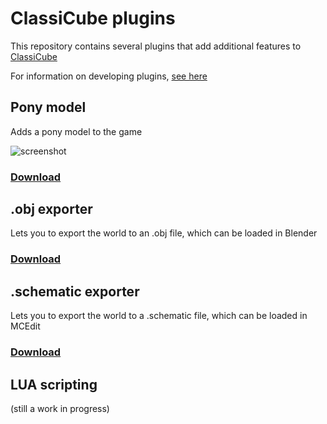 # ClassiCube plugins

This repository contains several plugins that add additional features to [ClassiCube](https://github.com/UnknownShadow200/ClassiCube)

For information on developing plugins, [see here](https://github.com/UnknownShadow200/ClassiCube/blob/master/doc/plugin-dev.md)


## Pony model

Adds a pony model to the game

![screenshot](https://user-images.githubusercontent.com/6509348/114266919-736a6580-9a3c-11eb-8044-cf5ce9cb243b.png)

### [Download](/Pony)

## .obj exporter

Lets you to export the world to an .obj file, which can be loaded in Blender

### [Download](/ObjExporter)

## .schematic exporter

Lets you to export the world to a .schematic file, which can be loaded in MCEdit

### [Download](/SchematicExporter)

## LUA scripting

(still a work in progress)
